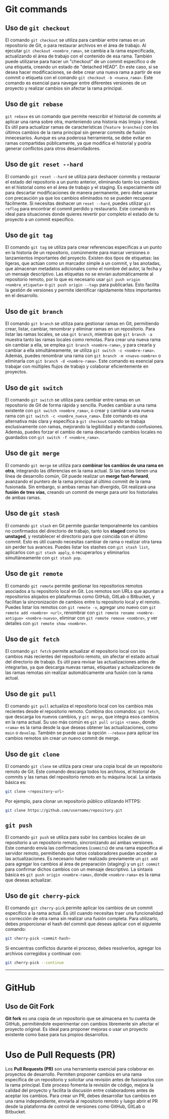# Git commands

## Uso de `git checkout`

El comando `git checkout` se utiliza para cambiar entre ramas en un repositorio de Git, o para restaurar archivos en el área de trabajo. Al ejecutar `git checkout <nombre_rama>`, se cambia a la rama especificada, actualizando el área de trabajo con el contenido de esa rama. También puede utilizarse para hacer un "checkout" de un commit específico o de una etiqueta, creando un estado de "detached HEAD". En este caso, si se desea hacer modificaciones, se debe crear una nueva rama a partir de ese commit o etiqueta con el comando `git checkout -b <nueva_rama>`. Este comando es esencial para navegar entre diferentes versiones de un proyecto y realizar cambios sin afectar la rama principal.

## Uso de `git rebase`

`git rebase` es un comando que permite reescribir el historial de commits al aplicar una rama sobre otra, manteniendo una historia más limpia y lineal. Es útil para actualizar ramas de características (`feature branches`) con los últimos cambios de la rama principal sin generar commits de fusión innecesarios. Aunque es una poderosa herramienta, se debe evitar en ramas compartidas públicamente, ya que modifica el historial y podría generar conflictos para otros desarrolladores.

## Uso de `git reset --hard`

El comando `git reset --hard` se utiliza para deshacer commits y restaurar el estado del repositorio a un punto anterior, eliminando tanto los cambios en el historial como en el área de trabajo y el staging. Es especialmente útil para descartar modificaciones de manera permanente, pero debe usarse con precaución ya que los cambios eliminados no se pueden recuperar fácilmente. Si necesitas deshacer un `reset --hard`, puedes utilizar `git reflog` para encontrar el commit perdido y restaurarlo. Este comando es ideal para situaciones donde quieres revertir por completo el estado de tu proyecto a un commit específico.

## Uso de `git tag`

El comando `git tag` se utiliza para crear referencias específicas a un punto en la historia de un repositorio, comúnmente para marcar versiones o lanzamientos importantes del proyecto. Existen dos tipos de etiquetas: las ligeras, que actúan como un marcador simple a un commit, y las anotadas, que almacenan metadatos adicionales como el nombre del autor, la fecha y un mensaje descriptivo. Las etiquetas no se envían automáticamente al repositorio remoto, por lo que es necesario usar `git push origin <nombre_etiqueta>` o `git push origin --tags` para publicarlas. Esto facilita la gestión de versiones y permite identificar rápidamente hitos importantes en el desarrollo.

## Uso de `git branch`

El comando `git branch` se utiliza para gestionar ramas en Git, permitiendo crear, listar, cambiar, renombrar y eliminar ramas en un repositorio. Para listar las ramas locales, se usa `git branch`, mientras que `git branch -a` muestra tanto las ramas locales como remotas. Para crear una nueva rama sin cambiar a ella, se emplea `git branch <nombre-rama>`, y para crearla y cambiar a ella simultáneamente, se utiliza `git switch -c <nombre-rama>`. Además, puedes renombrar una rama con `git branch -m <nuevo-nombre>` o eliminarla con `git branch -d <nombre-rama>`. Este comando es esencial para trabajar con múltiples flujos de trabajo y colaborar eficientemente en proyectos.

## Uso de `git switch`

El comando `git switch` se utiliza para cambiar entre ramas en un repositorio de Git de forma rápida y sencilla. Puedes cambiar a una rama existente con `git switch <nombre_rama>`, o crear y cambiar a una nueva rama con `git switch -c <nombre_nueva_rama>`. Este comando es una alternativa más clara y específica a `git checkout` cuando se trabaja exclusivamente con ramas, mejorando la legibilidad y evitando confusiones. Además, puedes forzar el cambio de rama descartando cambios locales no guardados con `git switch -f <nombre_rama>`.

## Uso de `git merge`

El comando `git merge` se utiliza para **combinar los cambios de una rama en otra**, integrando las diferencias en la rama actual. Si las ramas tienen una línea de desarrollo común, Git puede realizar un **merge fast-forward**, avanzando el puntero de la rama principal al último commit de la rama fusionada. Sin embargo, si ambas ramas han divergido, Git realizará una **fusión de tres vías**, creando un commit de merge para unir los historiales de ambas ramas.

## Uso de `git stash`

El comando `git stash` en Git permite guardar temporalmente los cambios no confirmados del directorio de trabajo, tanto los **staged** como los **unstaged**, y restablecer el directorio para que coincida con el último commit. Esto es útil cuando necesitas cambiar de rama o realizar otra tarea sin perder tus avances. Puedes listar los stashes con `git stash list`, aplicarlos con `git stash apply`, o recuperarlos y eliminarlos simultáneamente con `git stash pop`.

## Uso de `git remote`

El comando `git remote` permite gestionar los repositorios remotos asociados a tu repositorio local en Git. Los remotos son URLs que apuntan a repositorios alojados en plataformas como GitHub, GitLab o Bitbucket, y facilitan la sincronización de cambios entre tu repositorio local y el remoto. Puedes listar los remotos con `git remote -v`, agregar uno nuevo con `git remote add <nombre> <url>`, renombrar con `git remote rename <nombre-antiguo> <nombre-nuevo>`, eliminar con `git remote remove <nombre>`, y ver detalles con `git remote show <nombre>`.

## Uso de `git fetch`

El comando `git fetch` permite actualizar el repositorio local con los cambios más recientes del repositorio remoto, sin afectar el estado actual del directorio de trabajo. Es útil para revisar las actualizaciones antes de integrarlas, ya que descarga nuevas ramas, etiquetas y actualizaciones de las ramas remotas sin realizar automáticamente una fusión con la rama actual.

## Uso de `git pull`

El comando `git pull` actualiza el repositorio local con los cambios más recientes desde el repositorio remoto. Combina dos comandos: `git fetch`, que descarga los nuevos cambios, y `git merge`, que integra esos cambios en la rama actual. Su uso más común es `git pull origin <rama>`, donde `<rama>` es la rama desde la que deseas obtener las actualizaciones, como `main` o `develop`. También se puede usar la opción `--rebase` para aplicar los cambios remotos sin crear un nuevo commit de merge.

## Uso de `git clone`

El comando `git clone` se utiliza para crear una copia local de un repositorio remoto de Git. Este comando descarga todos los archivos, el historial de commits y las ramas del repositorio remoto en tu máquina local. La sintaxis básica es:

```bash
git clone <repository-url>
```

Por ejemplo, para clonar un repositorio público utilizando HTTPS:

```bash
git clone https://github.com/username/repository.git
```

## `git push`

El comando `git push` se utiliza para subir los cambios locales de un repositorio a un repositorio remoto, sincronizando así ambas versiones. Este comando envía las confirmaciones (`commits`) de una rama específica al servidor remoto, permitiendo que otros colaboradores puedan acceder a las actualizaciones. Es necesario haber realizado previamente un `git add` para agregar los cambios al área de preparación (staging) y un `git commit` para confirmar dichos cambios con un mensaje descriptivo. La sintaxis básica es `git push origin <nombre-rama>`, donde `<nombre-rama>` es la rama que deseas actualizar.

## Uso de `git cherry-pick`

El comando `git cherry-pick` permite aplicar los cambios de un commit específico a la rama actual. Es útil cuando necesitas traer una funcionalidad o corrección de otra rama sin realizar una fusión completa. Para utilizarlo, debes proporcionar el hash del commit que deseas aplicar con el siguiente comando:

```bash
git cherry-pick <commit-hash>
```

Si encuentras conflictos durante el proceso, debes resolverlos, agregar los archivos corregidos y continuar con:

```bash
git cherry-pick --continue
```

---

# GitHub

## Uso de Git Fork

**Git fork** es una copia de un repositorio que se almacena en tu cuenta de GitHub, permitiéndote experimentar con cambios libremente sin afectar el proyecto original. Es ideal para proponer mejoras o usar un proyecto existente como base para tus propios desarrollos.

# Uso de Pull Requests (PR)

Los **Pull Requests (PR)** son una herramienta esencial para colaborar en proyectos de desarrollo. Permiten proponer cambios en una rama específica de un repositorio y solicitar una revisión antes de fusionarlos con la rama principal. Este proceso fomenta la revisión de código, mejora la calidad del proyecto y facilita la discusión entre colaboradores antes de aceptar los cambios. Para crear un PR, debes desarrollar tus cambios en una rama independiente, enviarla al repositorio remoto y luego abrir el PR desde la plataforma de control de versiones como GitHub, GitLab o Bitbucket.
